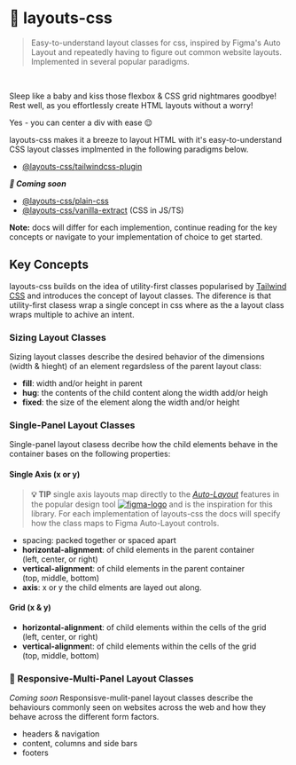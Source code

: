 # 🛌 layouts-css

> Easy-to-understand layout classes for css, inspired by Figma's Auto Layout and repeatedly having to figure out common website layouts. Implemented in several popular paradigms.

<br/>

Sleep like a baby and kiss those flexbox & CSS grid nightmares goodbye! Rest well, as you effortlessly create HTML layouts without a worry!

Yes - you can center a div with ease 😌

layouts-css makes it a breeze to layout HTML with it's easy-to-understand CSS layout classes implmented in the following paradigms below.

- [@layouts-css/tailwindcss-plugin](https://github.com/layouts-css/tailwindcss-plugin)

_**🚧 Coming soon**_

- [@layouts-css/plain-css](https://github.com/layouts-css/plain-css)
- [@layouts-css/vanilla-extract](https://github.com/layouts-css/vanilla-extract) (CSS in JS/TS)

**Note:** docs will differ for each implemention, continue reading for the key concepts or navigate to your implementation of choice to get started.

## Key Concepts

layouts-css builds on the idea of utility-first classes popularised by [Tailwind CSS](https://tailwindcss.com/) and introduces the concept of layout classes. The diference is that utility-first clasess wrap a single concept in css where as the a layout class wraps multiple to achive an intent.

### Sizing Layout Classes

Sizing layout classes describe the desired behavior of the dimensions (width & hieght) of an element regardsless of the parent layout class:

- **fill**: width and/or height in parent
- **hug**: the contents of the child content along the width add/or heigh
- **fixed**: the size of the element along the width and/or height

### Single-Panel Layout Classes

Single-panel layout clasess decribe how the child elements behave in the container bases on the following properties:

#### Single Axis (x or y)

> **💡 TIP** single axis layouts map directly to the [_Auto-Layout_](https://help.figma.com/hc/en-us/articles/5731482952599-Using-auto-layout) features in the popular design tool [![figma-logo](https://github.com/layouts-css/.github/assets/1035439/772f3948-9167-477b-97ec-79253a397ec1)](https://figma.com)
> and is the inspiration for this library. For each implementation of layouts-css the docs will specify how the class maps to Figma Auto-Layout controls.

- spacing: packed together or spaced apart
- **horizontal-alignment**: of child elements in the parent container<br/>
  (left, center, or right)
- **vertical-alignment**: of child elements in the parent container<br/>
  (top, middle, bottom)
- **axis**: x or y the child elments are layed out along.

#### Grid (x & y)

- **horizontal-alignment**: of child elements within the cells of the grid<br/>
  (left, center, or right)
- **vertical-alignmen**t: of child elements within the cells of the grid<br/>
  (top, middle, bottom)

### 🚧 Responsive-Multi-Panel Layout Classes

_Coming soon_
Responsisve-mulit-panel layout classes describe the behaviours commonly seen on websites across the web and how they behave across the different form factors.

- headers & navigation
- content, columns and side bars
- footers
